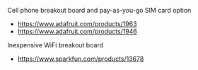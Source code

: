 Cell phone breakout board and pay-as-you-go SIM card option
  * https://www.adafruit.com/products/1963
  * https://www.adafruit.com/products/1946

Inexpensive WiFi breakout board
  * https://www.sparkfun.com/products/13678
